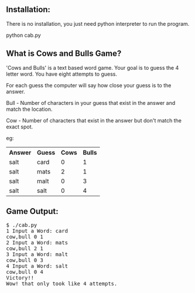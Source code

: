 Installation:
-------------
There is no installation, you just need python interpreter to run the program. 

python cab.py 


What is Cows and Bulls Game?
----------------------------
'Cows and Bulls' is a text based word game. Your goal is to guess the 4 letter word. You have eight attempts to guess. 

For each guess the computer will say how close your guess is to the answer. 

Bull - Number of characters in your guess that exist in the answer and match the location. 

Cow - Number of characters that exist in the answer but don't match the exact spot.

eg:

<table>
    <tr>
        <th>Answer</th><th>Guess</th><th>Cows</th><th>Bulls</th>
    </tr>
    <tr>
        <td>salt</td><td>card</td><td>0</td><td>1</td>
    </tr>
    <tr>
        <td>salt</td><td>mats</td><td>2</td><td>1</td>
    </tr>
    <tr>
        <td>salt</td><td>malt</td><td>0</td><td>3</td>
    </tr>
    <tr>
        <td>salt</td><td>salt</td><td>0</td><td>4</td>
    </tr>
</table>

Game Output:
------------

<pre>
$ ./cab.py
1 Input a Word: card
cow,bull 0 1
2 Input a Word: mats
cow,bull 2 1
3 Input a Word: malt
cow,bull 0 3
4 Input a Word: salt
cow,bull 0 4
Victory!!
Wow! that only took like 4 attempts.
</pre>
